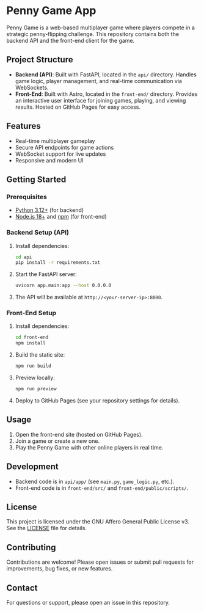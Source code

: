 # Penny Game App

Penny Game is a web-based multiplayer game where players compete in a strategic penny-flipping challenge.
This repository contains both the backend API and the front-end client for the game.

## Project Structure

- **Backend (API)**: Built with FastAPI, located in the `api/` directory. Handles game logic, player management, and real-time communication via WebSockets.
- **Front-End**: Built with Astro, located in the `front-end/` directory. Provides an interactive user interface for joining games, playing, and viewing results. Hosted on GitHub Pages for easy access.

## Features

- Real-time multiplayer gameplay
- Secure API endpoints for game actions
- WebSocket support for live updates
- Responsive and modern UI

## Getting Started

### Prerequisites

- [Python 3.12+](https://www.python.org/) (for backend)
- [Node.js 18+](https://nodejs.org/) and [npm](https://www.npmjs.com/) (for front-end)

### Backend Setup (API)

1. Install dependencies:
   ```bash
   cd api
   pip install -r requirements.txt
   ```
2. Start the FastAPI server:
   ```bash
   uvicorn app.main:app --host 0.0.0.0
   ```
3. The API will be available at `http://<your-server-ip>:8000`.

### Front-End Setup

1. Install dependencies:
   ```bash
   cd front-end
   npm install
   ```
2. Build the static site:
   ```bash
   npm run build
   ```
3. Preview locally:
   ```bash
   npm run preview
   ```
4. Deploy to GitHub Pages (see your repository settings for details).

## Usage

1. Open the front-end site (hosted on GitHub Pages).
2. Join a game or create a new one.
3. Play the Penny Game with other online players in real time.

## Development

- Backend code is in `api/app/` (see `main.py`, `game_logic.py`, etc.).
- Front-end code is in `front-end/src/` and `front-end/public/scripts/`.

## License

This project is licensed under the GNU Affero General Public License v3. See the [LICENSE](LICENSE) file for details.

## Contributing

Contributions are welcome! Please open issues or submit pull requests for improvements, bug fixes, or new features.

## Contact

For questions or support, please open an issue in this repository.
